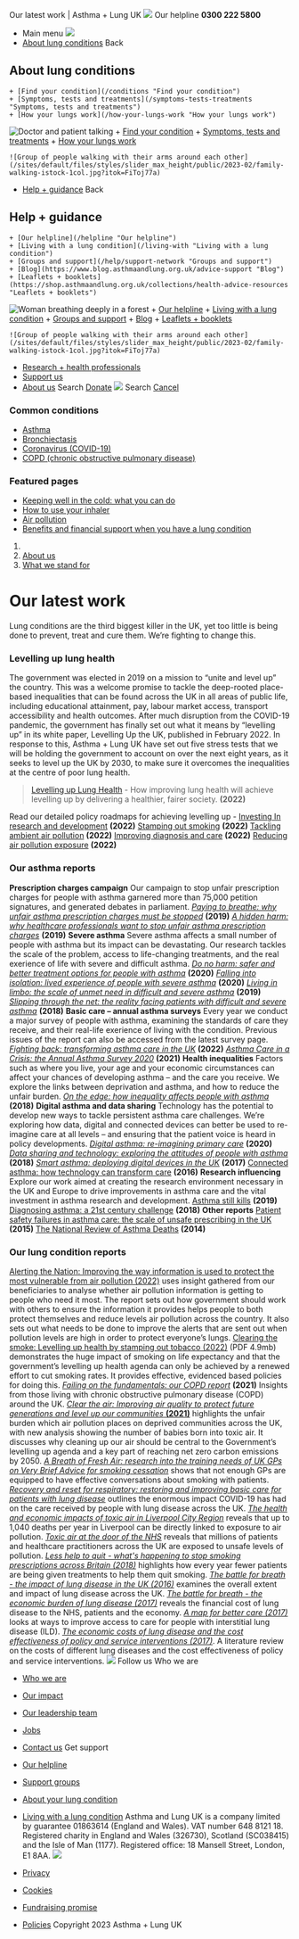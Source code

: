 
Our latest work | Asthma + Lung UK
 [![](/themes/custom/asthma-lung-uk/images/aluk-logo.png)](/ "Homepage")
 Our helpline **0300 222 5800**
* Main menu
![](/wingsuit/asthma-lung-uk/images/aluk-logo.png)
* [About lung conditions](#about "About lung conditions")
 Back
 
## About lung conditions
	+ [Find your condition](/conditions "Find your condition")
	+ [Symptoms, tests and treatments](/symptoms-tests-treatments "Symptoms, tests and treatments")
	+ [How your lungs work](/how-your-lungs-work "How your lungs work")
![Doctor and patient talking](/sites/default/files/styles/slider_max_height/public/2023-02/119589.jpg?itok=IfMKqhqJ)
	+ [Find your condition](/conditions)
	+ [Symptoms, tests and treatments](/symptoms-tests-treatments)
	+ [How your lungs work](/how-your-lungs-work)
	
	
	![Group of people walking with their arms around each other](/sites/default/files/styles/slider_max_height/public/2023-02/family-walking-istock-1col.jpg?itok=FiToj77a)
* [Help + guidance](#get-support "Help + guidance")
 Back
 
## Help + guidance
	+ [Our helpline](/helpline "Our helpline")
	+ [Living with a lung condition](/living-with "Living with a lung condition")
	+ [Groups and support](/help/support-network "Groups and support")
	+ [Blog](https://www.blog.asthmaandlung.org.uk/advice-support "Blog")
	+ [Leaflets + booklets](https://shop.asthmaandlung.org.uk/collections/health-advice-resources "Leaflets + booklets")
![Woman breathing deeply in a forest](/sites/default/files/styles/slider_max_height/public/2023-02/A%2BLUK%20Generic73.jpg?itok=IY-jWei3)
	+ [Our helpline](/helpline)
	+ [Living with a lung condition](/living-with)
	+ [Groups and support](/help/support-network)
	+ [Blog](https://www.blog.asthmaandlung.org.uk/advice-support)
	+ [Leaflets + booklets](https://shop.asthmaandlung.org.uk/collections/health-advice-resources "Leaflets and booklets about lung conditions")
	
	
	![Group of people walking with their arms around each other](/sites/default/files/styles/slider_max_height/public/2023-02/family-walking-istock-1col.jpg?itok=FiToj77a)
* [Research + health professionals](/research-health-professionals "Research + health professionals")
* [Support us](/support-us "Support us")
* [About us](/about-us "About us")
Search
[Donate](https://action.asthmaandlung.org.uk/page/99720/donate/1?ea_tracking_id=General_WebsiteALUK_Header_Regular "Donate") 
 [![](/themes/custom/asthma-lung-uk/images/aluk-logo.png)](/ "Homepage")
Search
[Cancel](#)
### Common conditions
* [Asthma](/conditions/asthma)
* [Bronchiectasis](/conditions/bronchiectasis)
* [Coronavirus (COVID-19)](/conditions/coronavirus)
* [COPD (chronic obstructive pulmonary disease)](/conditions/copd-chronic-obstructive-pulmonary-disease)
### Featured pages
* [Keeping well in the cold: what you can do](/living-with/cold-weather)
* [How to use your inhaler](/living-with/inhaler-videos)
* [Air pollution](/living-with/air-pollution)
* [Benefits and financial support when you have a lung condition](/living-with/benefits)
1. 
3. [About us](/about-us)
5. [What we stand for](/about-us/what-we-stand-for)
# Our latest work
Lung conditions are the third biggest killer in the UK, yet too little is being done to prevent, treat and cure them. We’re fighting to change this.
### Levelling up lung health
The government was elected in 2019 on a mission to “unite and level up” the country. This was a welcome promise to tackle the deep-rooted place-based inequalities that can be found across the UK in all areas of public life, including educational attainment, pay, labour market access, transport accessibility and health outcomes. After much disruption from the COVID-19 pandemic, the government has finally set out what it means by “levelling up” in its white paper, Levelling Up the UK, published in February 2022.
In response to this, Asthma + Lung UK have set out five stress tests that we will be holding the government to account on over the next eight years, as it seeks to level up the UK by 2030, to make sure it overcomes the inequalities at the centre of poor lung health.
> [Levelling up Lung Health](https://www.asthmaandlung.org.uk/sites/default/files/Levelling%20up%20lung%20health_what%20needs%20to%20be%20done.pdf) - How improving lung health will achieve levelling up by delivering a healthier, fairer society. **(2022)**
> 
> 
> 
Read our detailed policy roadmaps for achieving levelling up -
[Investing In research and development](https://www.asthmaandlung.org.uk/sites/default/files/Respiratory%20research%20and%20development_levelling%20up%20lung%20health_0.pdf) **(2022)**
[Stamping out smoking](https://www.asthmaandlung.org.uk/sites/default/files/Stamping%20out%20smoking_levelling%20up%20lung%20health.pdf) **(2022)**
[Tackling ambient air pollution](https://www.asthmaandlung.org.uk/sites/default/files/Ambient%20air%20pollution_levelling%20up%20lung%20health.pdf) **(2022)**
[Improving diagnosis and care](https://www.asthmaandlung.org.uk/sites/default/files/Diagnosis%20and%20care_levelling%20up%20lung%20health.pdf) **(2022)**
[Reducing air pollution exposure](https://www.asthmaandlung.org.uk/sites/default/files/Reducing%20exposure%20to%20air%20pollution_levelling%20up%20lung%20health.pdf) **(2022)**
### Our asthma reports
**Prescription charges campaign**
Our campaign to stop unfair prescription charges for people with asthma garnered more than 75,000 petition signatures, and generated debates in parliament.
[*Paying to breathe: why unfair asthma prescription charges must be stopped*](/sites/default/files/2023-03/auk-prescription-charges-report-final.pdf) **(2019)**
[*A hidden harm: why healthcare professionals want to stop unfair asthma prescription charges*](/sites/default/files/2023-03/hidden-harm.pdf) **(2019)**
**Severe asthma**
Severe asthma affects a small number of people with asthma but its impact can be devastating. Our research tackles the scale of the problem, access to life-changing treatments, and the real exerience of life with severe and difficult asthma.
[*Do no harm: safer and better treatment options for people with asthma*](/sites/default/files/2023-03/severe-asthma_report_final.pdf) **(2020)**
[*Falling into isolation: lived experience of people with severe asthma*](/sites/default/files/2023-03/pol001_lived_experience_report_final.pdf) **(2020)**
[*Living in limbo: the scale of unmet need in difficult and severe asthma*](/sites/default/files/2023-03/living-in-limbo---the-scale-of-unmet-need-in-difficult-and-severe-asthma.pdf) **(2019)**
[*Slipping through the net: the reality facing patients with difficult and severe asthma*](/sites/default/files/2023-03/auk-severe-asthma-gh-final.pdf) **(2018)**
**Basic care – annual asthma surveys**
Every year we conduct a major survey of people with asthma, examining the standards of care they receive, and their real-life exerience of living with the condition. Previous issues of the report can also be accessed from the latest survey page.
[*Fighting back: transforming asthma care in the UK*](https://www.asthmaandlung.org.uk/sites/default/files/Fighting%20back_V3.pdf) **(2022)**
[*Asthma Care in a Crisis: the Annual Asthma Survey 2020*](/sites/default/files/2023-03/aas-2020_2a-1.pdf) **(2021)**
**Health inequalities**
Factors such as where you live, your age and your economic circumstances can affect your chances of developing asthma – and the care you receive. We explore the links between deprivation and asthma, and how to reduce the unfair burden.
[*On the edge: how inequality affects people with asthma*](/sites/default/files/2023-03/auk-health-inequalities-final.pdf) **(2018)**
**Digital asthma and data sharing**
Technology has the potential to develop new ways to tackle persistent asthma care challenges. We’re exploring how data, digital and connected devices can better be used to re-imagine care at all levels – and ensuring that the patient voice is heard in policy developments.
[*Digital asthma: re-imagining primary care*](/sites/default/files/2023-03/digital_asthma_report.pdf) **(2020)**
[*Data sharing and technology: exploring the attitudes of people with asthma*](/sites/default/files/2023-03/data-sharing-and-technology---exploring-the-attitudes-of-people-with-asthma.pdf) **(2018)**
[*Smart asthma: deploying digital devices in the UK*](/sites/default/files/2023-03/auk_smartasthma_feb2017.pdf) **(2017)**
[Connected asthma: how technology can transform care](/sites/default/files/2023-03/connected-asthma---aug-2016.pdf) **(2016)**
**Research influencing**
Explore our work aimed at creating the research environment necessary in the UK and Europe to drive improvements in asthma care and the vital investment in asthma research and development.
[Asthma still kills](/sites/default/files/2023-03/ae-report-final-approved.pdf) **(2019)**
[Diagnosing asthma: a 21st century challenge](/sites/default/files/2023-03/diagnosing-asthma-21st-century-challenge.pdf) **(2018)**
**Other reports**
[Patient safety failures in asthma care: the scale of unsafe prescribing in the UK](/sites/default/files/2023-03/nrad-one-year-on.pdf) **(2015)**
[The National Review of Asthma Deaths](https://www.asthma.org.uk/support-us/campaigns/publications/national-review-of-asthma-deaths/) **(2014)**
### Our lung condition reports
[Alerting the Nation: Improving the way information is used to protect the most vulnerable from air pollution (2022)](https://www.asthmaandlung.org.uk/sites/default/files/Alerting%20the%20Nation%20Report_v4.pdf) uses insight gathered from our beneficiaries to analyse whether air pollution information is getting to people who need it most. The report sets out how government should work with others to ensure the information it provides helps people to both protect themselves and reduce levels air pollution across the country. It also sets out what needs to be done to improve the alerts that are sent out when pollution levels are high in order to protect everyone’s lungs.
[Clearing the smoke: Levelling up health by stamping out tobacco (2022)](https://www.asthmaandlung.org.uk/sites/default/files/ALUK_clearing_the_smoke_report.pdf) (PDF 4.9mb) demonstrates the huge impact of smoking on life expectancy and that the government’s levelling up health agenda can only be achieved by a renewed effort to cut smoking rates. It provides effective, evidenced based policies for doing this.
[*Failing on the fundamentals: our COPD report*](https://www.blf.org.uk/support-for-you/copd/world-copd-day/failing-on-the-fundamentals-our-copd-report) **(2021)**
Insights from those living with chronic obstructive pulmonary disease (COPD) around the UK.
[*Clear the air: Improving air quality to protect future generations and level up our communities* **(2021)**](https://www.blf.org.uk/sites/default/files/Clear_the_air_report_v2.pdf) highlights the unfair burden which air pollution places on deprived communities across the UK, with new analysis showing the number of babies born into toxic air. It discusses why cleaning up our air should be central to the Government’s levelling up agenda and a key part of reaching net zero carbon emissions by 2050.
[*A Breath of Fresh Air: research into the training needs of UK GPs on Very Brief Advice for smoking cessation*](https://www.blf.org.uk/policy/a-breath-of-fresh-air) shows that not enough GPs are equipped to have effective conversations about smoking with patients.
[*Recovery and reset for respiratory: restoring and improving basic care for patients with lung disease*](https://www.blf.org.uk/policy/restoring-basic-care) outlines the enormous impact COVID-19 has had on the care received by people with lung disease across the UK.
[*The health and economic impacts of toxic air in Liverpool City Region*](https://www.blf.org.uk/policy/health-economic-impacts-toxic-air-in-liverpool-city-region) reveals that up to 1,040 deaths per year in Liverpool can be directly linked to exposure to air pollution.
[*Toxic air at the door of the NHS*](https://www.blf.org.uk/take-action/campaign/nhs-toxic-air-report) reveals that millions of patients and healthcare practitioners across the UK are exposed to unsafe levels of pollution.
[*Less help to quit - what's happening to stop smoking prescriptions across Britain (2018)*](https://www.blf.org.uk/policy/less-help-to-quit) highlights how every year fewer patients are being given treatments to help them quit smoking.
[*The battle for breath - the impact of lung disease in the UK (2016)*](https://www.blf.org.uk/what-we-do/our-research/the-battle-for-breath-2016) examines the overall extent and impact of lung disease across the UK.
[*The battle for breath - the economic burden of lung disease (2017)*](https://www.blf.org.uk/what-we-do/our-research/economic-burden) reveals the financial cost of lung disease to the NHS, patients and the economy.
[*A map for better care (2017)*](https://www.blf.org.uk/what-we-do/our-research/a-map-for-better-care) looks at ways to improve access to care for people with interstitial lung disease (ILD).
[*The economic costs of lung disease and the cost effectiveness of policy and service interventions (2017)*](https://cdn.shopify.com/s/files/1/0221/4446/files/BLF_Literature_Review_Lung_Disease_Report.pdf?5037208467847761727). A literature review on the costs of different lung diseases and the cost effectiveness of policy and service interventions.
 [![](/sites/default/files/2023-01/footer-logo%20%281%29.png)](/ "Homepage")
Follow us
 Who we are
 
* [Who we are](/about-us/who-we-are)
* [Our impact](/about-us/our-impact)
* [Our leadership team](/about-us/our-leadership-team)
* [Jobs](/work-us)
* [Contact us](/about-us/contact-us)
 Get support
 
* [Our helpline](/helpline)
* [Support groups](/help/support-network)
* [About your lung condition](/conditions)
* [Living with a lung condition](/living-with)
Asthma and Lung UK is a company limited by guarantee 01863614 (England and Wales). VAT number 648 8121 18.
Registered charity in England and Wales (326730), Scotland (SC038415) and the Isle of Man (1177). Registered office: 18 Mansell Street, London, E1 8AA.
[![](/sites/default/files/2023-01/reg-logo%20%281%29.png)](https://www.fundraisingregulator.org.uk)
![]()
![]()
* [Privacy](/privacy-policy)
* [Cookies](/cookies-how-we-use-them)
* [Fundraising promise](/fundraising-promise)
* [Policies](/about-us/policies)
 Copyright 2023 Asthma + Lung UK
 
